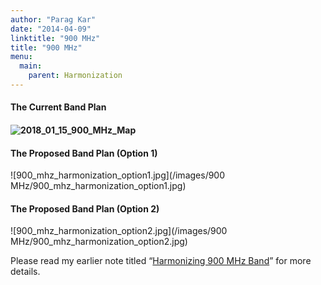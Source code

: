 ```yaml
---
author: "Parag Kar"
date: "2014-04-09"
linktitle: "900 MHz"
title: "900 MHz"
menu:
  main:
    parent: Harmonization
---
```



#### The Current Band Plan

#### <img alt="2018_01_15_900_MHz_Map" class="alignnone size-full wp-image-147" data-attachment-id="147" data-comments-opened="1" data-image-description="" data-image-meta='{"aperture":"0","credit":"","camera":"","caption":"","created_timestamp":"0","copyright":"","focal_length":"0","iso":"0","shutter_speed":"0","title":"","orientation":"0"}' data-image-title="2018_01_15_900_MHz_Map" data-large-file="https://paragkar.files.wordpress.com/2018/01/2018_01_15_900_mhz_map2.jpg?w=840?w=840" data-medium-file="https://paragkar.files.wordpress.com/2018/01/2018_01_15_900_mhz_map2.jpg?w=840?w=300" data-orig-file="https://paragkar.files.wordpress.com/2018/01/2018_01_15_900_mhz_map2.jpg?w=840" data-orig-size="1701,829" data-permalink="https://paragkar.wordpress.com/900-mhz/2018_01_15_900_mhz_map/" sizes="(max-width: 709px) 85vw, (max-width: 909px) 67vw, (max-width: 1362px) 62vw, 840px" src="https://paragkar.files.wordpress.com/2018/01/2018_01_15_900_mhz_map2.jpg?w=840" srcset="https://paragkar.files.wordpress.com/2018/01/2018_01_15_900_mhz_map2.jpg?w=840 840w, https://paragkar.files.wordpress.com/2018/01/2018_01_15_900_mhz_map2.jpg?w=1678 1678w, https://paragkar.files.wordpress.com/2018/01/2018_01_15_900_mhz_map2.jpg?w=150 150w, https://paragkar.files.wordpress.com/2018/01/2018_01_15_900_mhz_map2.jpg?w=300 300w, https://paragkar.files.wordpress.com/2018/01/2018_01_15_900_mhz_map2.jpg?w=768 768w, https://paragkar.files.wordpress.com/2018/01/2018_01_15_900_mhz_map2.jpg?w=1024 1024w"/>

#### The Proposed Band Plan (Option 1)

![900_mhz_harmonization_option1.jpg](/images/900 MHz/900_mhz_harmonization_option1.jpg)

#### The Proposed Band Plan (Option 2)

![900_mhz_harmonization_option2.jpg](/images/900 MHz/900_mhz_harmonization_option2.jpg)

Please read my earlier note titled “[Harmonizing 900 MHz Band](https://www.linkedin.com/pulse/harmonizing-900-mhz-band-parag-kar/)” for more details.

 

